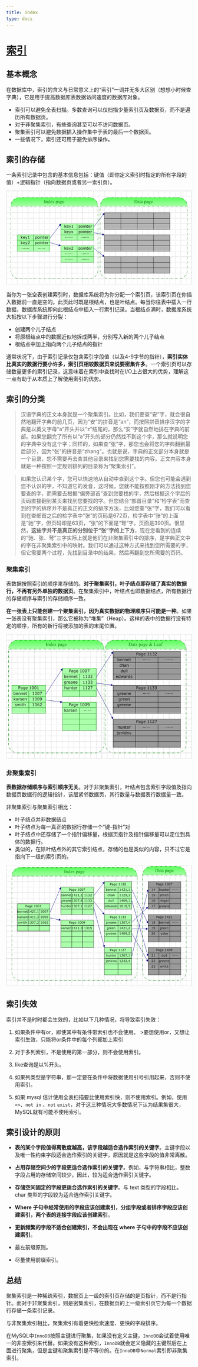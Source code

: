 ```yaml
---
title: index
type: docs
---
```


# [索引](http://www.cnblogs.com/morvenhuang/archive/2009/03/30/1425534.html)

## 基本概念

在数据库中，索引的含义与日常意义上的“索引”一词并无多大区别（想想小时候查字典），它是用于提高数据库表数据访问速度的数据库对象。

  - 索引可以避免全表扫描。多数查询可以仅扫描少量索引页及数据页，而不是遍历所有数据页。
  - 对于非聚集索引，有些查询甚至可以不访问数据页。
  - 聚集索引可以避免数据插入操作集中于表的最后一个数据页。
  - 一些情况下，索引还可用于避免排序操作。

## 索引的存储

一条索引记录中包含的基本信息包括：键值（即你定义索引时指定的所有字段的值）+逻辑指针（指向数据页或者另一索引页）。

![](index_1.png)

当你为一张空表创建索引时，数据库系统将为你分配一个索引页，该索引页在你插入数据前一直是空的。此页此时既是根结点，也是叶结点。每当你往表中插入一行数据，数据库系统即向此根结点中插入一行索引记录。当根结点满时，数据库系统大抵按以下步骤进行分裂：

- 创建两个儿子结点
- 将原根结点中的数据近似地拆成两半，分别写入新的两个儿子结点
- 根结点中加上指向两个儿子结点的指针

通常状况下，由于索引记录仅包含索引字段值（以及4-9字节的指针），**索引实体比真实的数据行要小许多，索引页相较数据页来说要密集许多**。一个索引页可以存储数量更多的索引记录，这意味着在索引中查找时在I/O上占很大的优势，理解这一点有助于从本质上了解使用索引的优势。

## 索引的分类

>汉语字典的正文本身就是一个聚集索引。比如，我们要查“安”字，就会很自然地翻开字典的前几页，因为“安”的拼音是“an”，而按照拼音排序汉字的字典是以英文字母“a”开头并以“z”结尾的，那么“安”字就自然地排在字典的前部。如果您翻完了所有以“a”开头的部分仍然找不到这个字，那么就说明您的字典中没有这个字；同样的，如果查“张”字，那您也会将您的字典翻到最后部分，因为“张”的拼音是“zhang”。也就是说，字典的正文部分本身就是一个目录，您不需要再去查其他目录来找到您需要找的内容。正文内容本身就是一种按照一定规则排列的目录称为“聚集索引”。

>如果您认识某个字，您可以快速地从自动中查到这个字。但您也可能会遇到您不认识的字，不知道它的发音，这时候，您就不能按照刚才的方法找到您要查的字，而需要去根据“偏旁部首”查到您要找的字，然后根据这个字后的页码直接翻到某页来找到您要找的字。但您结合“部首目录”和“检字表”而查到的字的排序并不是真正的正文的排序方法，比如您查“张”字，我们可以看到在查部首之后的检字表中“张”的页码是672页，检字表中“张”的上面是“驰”字，但页码却是63页，“张”的下面是“弩”字，页面是390页。很显然，**这些字并不是真正的分别位于“张”字的上下方**，现在您看到的连续的“驰、张、弩”三字实际上就是他们在非聚集索引中的排序，是字典正文中的字在非聚集索引中的映射。我们可以通过这种方式来找到您所需要的字，但它需要两个过程，先找到目录中的结果，然后再翻到您所需要的页码。

### 聚集索引

表数据按照索引的顺序来存储的。**对于聚集索引，叶子结点即存储了真实的数据行，不再有另外单独的数据页**。在聚集索引中，叶结点也即数据结点，所有数据行的存储顺序与索引的存储顺序一致。

**在一张表上只能创建一个聚集索引，因为真实数据的物理顺序只可能是一种**。如果一张表没有聚集索引，那么它被称为“堆集”（Heap）。这样的表中的数据行没有特定的顺序，所有的新行将被添加的表的末尾位置。

![](index_2.png)

### 非聚集索引

**表数据存储顺序与索引顺序无关**。对于非聚集索引，叶结点包含索引字段值及指向数据页数据行的逻辑指针，该层紧邻数据页，其行数量与数据表行数据量一致。

非聚集索引与聚集索引相比：

  - 叶子结点并非数据结点
  - 叶子结点为每一真正的数据行存储一个“键-指针”对
  - 叶子结点中还存储了一个指针偏移量，根据页指针及指针偏移量可以定位到具体的数据行。
  - 类似的，在除叶结点外的其它索引结点，存储的也是类似的内容，只不过它是指向下一级的索引页的。

![](index_3.png)

## 索引失效

索引并不是时时都会生效的，比如以下几种情况，将导致索引失效：

  1. 如果条件中有or，即使其中有条件带索引也不会使用。
    >要想使用or，又想让索引生效，只能将or条件中的每个列都加上索引

  2. 对于多列索引，不是使用的第一部分，则不会使用索引。

  3. like查询是以%开头。

  4. 如果列类型是字符串，那一定要在条件中将数据使用引号引用起来，否则不使用索引。

  5. 如果 mysql 估计使用全表扫描要比使用索引快，则不使用索引。例如，使用`<>`、`not in` 、`not` `exist`，对于这三种情况大多数情况下认为结果集很大，MySQL就有可能不使用索引。

## 索引设计的原则

  - **表的某个字段值得离散度越高，该字段越适合选作索引的关键字**。主键字段以及唯一性约束字段适合选作索引的关键字，原因就是这些字段的值非常离散。

  - **占用存储空间少的字段更适合选作索引的关键字**。例如，与字符串相比，整数字段占用的存储空间较少，因此，较为适合选作索引关键字。

  - **存储空间固定的字段更适合选作索引的关键字**。与 text 类型的字段相比， char 类型的字段较为适合选作索引关键字。

  - **Where 子句中经常使用的字段应该创建索引，分组字段或者排序字段应该创建索引，两个表的连接字段应该创建索引**。

  - **更新频繁的字段不适合创建索引，不会出现在 where 子句中的字段不应该创建索引**。

  - 最左前缀原则。

  - 尽量使用前缀索引。

## 总结

聚集索引是一种稀疏索引，数据页上一级的索引页存储的是页指针，而不是行指针。而对于非聚集索引，则是密集索引，在数据页的上一级索引页它为每一个数据行存储一条索引记录。

与非聚集索引相比，聚集索引有着更快检索速度、更快的字段排序。

在MySQL中`InnoDB`按照主键进行聚集，如果没有定义主键，`InnoDB`会试着使用唯一的非空索引来代替。如果没有这种索引，`InnoDB`就会定义隐藏的主键然后在上面进行聚集，但是主键和聚集索引是不等价的。在`InnoDB`中`Normal`索引即非聚集索引。
